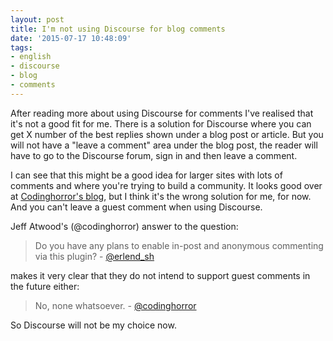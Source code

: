 ```yaml
---
layout: post
title: I'm not using Discourse for blog comments
date: '2015-07-17 10:48:09'
tags:
- english
- discourse
- blog
- comments
---
```


After reading more about using Discourse for comments I've realised that it's not a good fit for me. There is a solution for Discourse where you can get X number of the best replies shown under a blog post or article. But you will not have a "leave a comment" area under the blog post, the reader will have to go to the Discourse forum, sign in and then leave a comment.

I can see that this might be a good idea for larger sites with lots of comments and where you're trying to build a community. It looks good over at [Codinghorror's blog](http://blog.codinghorror.com/), but I think it's the wrong solution for me, for now. And you can't leave a guest comment when using Discourse.

Jeff Atwood's (@codinghorror) answer to the question:

> Do you have any plans to enable in-post and anonymous commenting via this plugin? - [@erlend_sh](https://meta.discourse.org/t/discourse-and-wordpress-integration/531/62)

makes it very clear that they do not intend to support guest comments in the future either:

> No, none whatsoever. - [@codinghorror]((https://meta.discourse.org/t/discourse-and-wordpress-integration/531/62))

So Discourse will not be my choice now.
